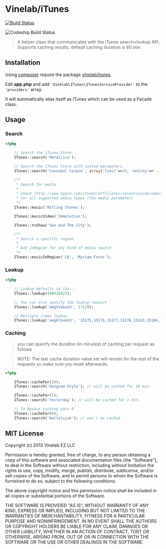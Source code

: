 # Vinelab/iTunes

[![Build Status](https://travis-ci.org/Vinelab/iTunes.svg?branch=0.1.2)](https://travis-ci.org/Vinelab/iTunes)

![Codeship Build Status](https://www.codeship.io/projects/15d369d0-c97c-0131-3637-5a369f970263/status)

> A helper class that communicates with the iTunes search+lookup API. Supports caching results, default caching duration is 60 min.

Installation
------------
Using [composer](http://getcomposer.org) require the package [vinelab/itunes](https://packagist.org/packages/vinelab/itunes).

Edit **app.php** and add ```'Vinelab\ITunes\ITunesServiceProvider'``` to the ```'providers'``` array.

It will automatically alias itself as ITunes which can be used as a Facade class.

Usage
-----

### Search

```php
<?php

    // Search the iTunes Store
    ITunes::search('Metallica');

    // Search the iTunes Store with custom parameters
    ITunes::search('Cannibal Corpse', array('limit'=>25, 'entity'=>'...'));

    /**
     * Search for media
     *
     * check (http://www.apple.com/itunes/affiliates/resources/documentation/itunes-store-web-service-search-api.html#searching)
     * for all supported media types (the media parameter)
     */
    ITunes::music('Rolling Stones');

    ITunes::musicVideo('Immolation');

    ITunes::tvShow('Sex and The City');

    /**
     * Search a specific region
     *
     * Add InRegion for any kind of media search
     */
    ITunes::musicInRegion('LB', 'Myriam Fares');


```

### Lookup

```php
<?php

    // Lookup defaults to id=...
    ITunes::lookup(490326927);

    // You can also specify the lookup request
    ITunes::lookup('amgVideoId', 17120);

    // Multiple items lookup
    ITunes::lookup('amgAlbumId', '15175,15176,15177,15178,15183,15184,15187,1519,15191,15195,15197,15198');

```

### Caching
> you can specify the duration (in minutes) of caching per request as follows

> NOTE: The last cache duration value set will remain for the rest of the requests so make sure you reset afterwards.

```php
<?php

    ITunes::cacheFor(10);
    ITunes::search('Gangnam Style'); // will be cached for 10 min.

    ITunes::cacheFor(1);
    ITunes::search('Yesterday'); // will be cached for 1 min.

    // To bypass caching pass 0
    ITunes::cacheFor(0);
    ITunes::search('Hallelujah'); // won't be cached
```

## MIT License
Copyright (c) 2013 Vinelab FZ LLC

Permission is hereby granted, free of charge, to any person obtaining a copy
of this software and associated documentation files (the "Software"), to deal
in the Software without restriction, including without limitation the rights
to use, copy, modify, merge, publish, distribute, sublicense, and/or sell
copies of the Software, and to permit persons to whom the Software is
furnished to do so, subject to the following conditions:

The above copyright notice and this permission notice shall be included in
all copies or substantial portions of the Software.

THE SOFTWARE IS PROVIDED "AS IS", WITHOUT WARRANTY OF ANY KIND, EXPRESS OR
IMPLIED, INCLUDING BUT NOT LIMITED TO THE WARRANTIES OF MERCHANTABILITY,
FITNESS FOR A PARTICULAR PURPOSE AND NONINFRINGEMENT. IN NO EVENT SHALL THE
AUTHORS OR COPYRIGHT HOLDERS BE LIABLE FOR ANY CLAIM, DAMAGES OR OTHER
LIABILITY, WHETHER IN AN ACTION OF CONTRACT, TORT OR OTHERWISE, ARISING FROM,
OUT OF OR IN CONNECTION WITH THE SOFTWARE OR THE USE OR OTHER DEALINGS IN
THE SOFTWARE.
